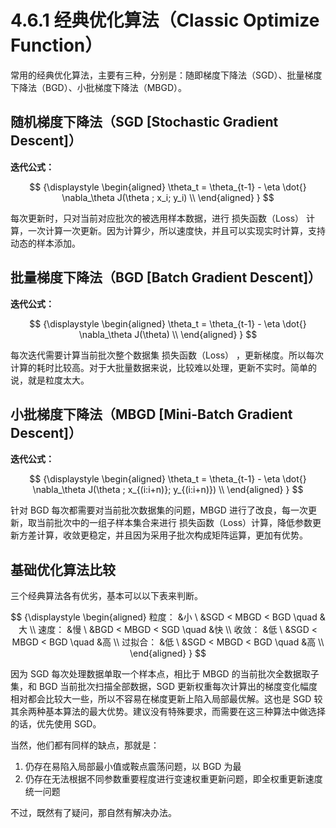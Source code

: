 
# 4.6.1 经典优化算法（Classic Optimize Function）

常用的经典优化算法，主要有三种，分别是：随即梯度下降法（SGD）、批量梯度下降法（BGD）、小批梯度下降法（MBGD）。

## **随机梯度下降法（SGD [Stochastic Gradient Descent]）**

**迭代公式：**

$$
{\displaystyle 
 \begin{aligned}
   \theta_t = \theta_{t-1} - \eta \dot{} \nabla_\theta J(\theta ; x_i; y_i) \\
 \end{aligned}
}
$$

每次更新时，只对当前对应批次的被选用样本数据，进行 损失函数（Loss） 计算，一次计算一次更新。因为计算少，所以速度快，并且可以实现实时计算，支持动态的样本添加。

## **批量梯度下降法（BGD [Batch Gradient Descent]）**

**迭代公式：**

$$
{\displaystyle 
 \begin{aligned}
   \theta_t = \theta_{t-1} - \eta \dot{} \nabla_\theta J(\theta) \\
 \end{aligned}
}
$$

每次迭代需要计算当前批次整个数据集 损失函数（Loss） ，更新梯度。所以每次计算的耗时比较高。对于大批量数据来说，比较难以处理，更新不实时。简单的说，就是粒度太大。

## **小批梯度下降法（MBGD [Mini-Batch Gradient Descent]）**

**迭代公式：**

$$
{\displaystyle 
 \begin{aligned}
   \theta_t = \theta_{t-1} - \eta \dot{} \nabla_\theta J(\theta ; x_{(i:i+n)}; y_{(i:i+n)}) \\
 \end{aligned}
}
$$

针对 BGD 每次都需要对当前批次数据集的问题，MBGD 进行了改良，每一次更新，取当前批次中的一组子样本集合来进行 损失函数（Loss）计算，降低参数更新方差计算，收敛更稳定，并且因为采用子批次构成矩阵运算，更加有优势。

## **基础优化算法比较**

三个经典算法各有优劣，基本可以以下表来判断。

$$
{\displaystyle 
 \begin{aligned}
  粒度：        &小   \   &SGD < MBGD < BGD   \quad   &大 \\
  速度：        &慢   \   &BGD < MBGD < SGD   \quad   &快 \\
  收敛：        &低   \   &SGD < MBGD < BGD   \quad   &高 \\
  过拟合：      &低   \   &SGD < MBGD < BGD   \quad   &高 \\
 \end{aligned}
}
$$

因为 SGD 每次处理数据单取一个样本点，相比于 MBGD 的当前批次全数据取子集，和 BGD 当前批次扫描全部数据，SGD 更新权重每次计算出的梯度变化幅度相对都会比较大一些，所以不容易在梯度更新上陷入局部最优解。这也是 SGD 较其余两种基本算法的最大优势。建议没有特殊要求，而需要在这三种算法中做选择的话，优先使用 SGD。

当然，他们都有同样的缺点，那就是：

1. 仍存在易陷入局部最小值或鞍点震荡问题，以 BGD 为最
2. 仍存在无法根据不同参数重要程度进行变速权重更新问题，即全权重更新速度统一问题

不过，既然有了疑问，那自然有解决办法。


[ref]: References_4.md